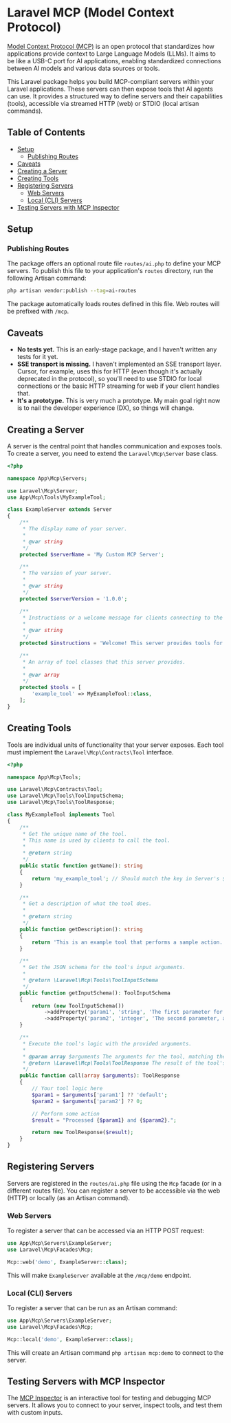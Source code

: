 # Laravel MCP (Model Context Protocol)

[Model Context Protocol (MCP)](https://modelcontextprotocol.io/) is an open protocol that standardizes how applications provide context to Large Language Models (LLMs). It aims to be like a USB-C port for AI applications, enabling standardized connections between AI models and various data sources or tools.

This Laravel package helps you build MCP-compliant servers within your Laravel applications. These servers can then expose tools that AI agents can use. It provides a structured way to define servers and their capabilities (tools), accessible via streamed HTTP (web) or STDIO (local artisan commands).

## Table of Contents

- [Setup](#setup)
  - [Publishing Routes](#publishing-routes)
- [Caveats](#caveats)
- [Creating a Server](#creating-a-server)
- [Creating Tools](#creating-tools)
- [Registering Servers](#registering-servers)
  - [Web Servers](#web-servers)
  - [Local (CLI) Servers](#local-cli-servers)
- [Testing Servers with MCP Inspector](#testing-servers-with-mcp-inspector)

## Setup

### Publishing Routes

The package offers an optional route file `routes/ai.php` to define your MCP servers. To publish this file to your application\'s `routes` directory, run the following Artisan command:

```bash
php artisan vendor:publish --tag=ai-routes
```

The package automatically loads routes defined in this file. Web routes will be prefixed with `/mcp`.

## Caveats

- **No tests yet.** This is an early-stage package, and I haven't written any tests for it yet.
- **SSE transport is missing.** I haven't implemented an SSE transport layer. Cursor, for example, uses this for HTTP (even though it's actually deprecated in the protocol), so you'll need to use STDIO for local connections or the basic HTTP streaming for web if your client handles that.
- **It's a prototype.** This is very much a prototype. My main goal right now is to nail the developer experience (DX), so things will change.

## Creating a Server

A server is the central point that handles communication and exposes tools. To create a server, you need to extend the `Laravel\Mcp\Server` base class.

```php
<?php

namespace App\Mcp\Servers;

use Laravel\Mcp\Server;
use App\Mcp\Tools\MyExampleTool;

class ExampleServer extends Server
{
    /**
     * The display name of your server.
     *
     * @var string
     */
    protected $serverName = 'My Custom MCP Server';

    /**
     * The version of your server.
     *
     * @var string
     */
    protected $serverVersion = '1.0.0';

    /**
     * Instructions or a welcome message for clients connecting to the server.
     *
     * @var string
     */
    protected $instructions = 'Welcome! This server provides tools for X, Y, and Z.';

    /**
     * An array of tool classes that this server provides.
     *
     * @var array
     */
    protected $tools = [
        'example_tool' => MyExampleTool::class,
    ];
}

```

## Creating Tools

Tools are individual units of functionality that your server exposes. Each tool must implement the `Laravel\Mcp\Contracts\Tool` interface.

```php
<?php

namespace App\Mcp\Tools;

use Laravel\Mcp\Contracts\Tool;
use Laravel\Mcp\Tools\ToolInputSchema;
use Laravel\Mcp\Tools\ToolResponse;

class MyExampleTool implements Tool
{
    /**
     * Get the unique name of the tool.
     * This name is used by clients to call the tool.
     *
     * @return string
     */
    public static function getName(): string
    {
        return 'my_example_tool'; // Should match the key in Server's $tools array
    }

    /**
     * Get a description of what the tool does.
     *
     * @return string
     */
    public function getDescription(): string
    {
        return 'This is an example tool that performs a sample action.';
    }

    /**
     * Get the JSON schema for the tool's input arguments.
     *
     * @return \Laravel\Mcp\Tools\ToolInputSchema
     */
    public function getInputSchema(): ToolInputSchema
    {
        return (new ToolInputSchema())
            ->addProperty('param1', 'string', 'The first parameter for this tool.', true)
            ->addProperty('param2', 'integer', 'The second parameter, an integer.');
    }

    /**
     * Execute the tool's logic with the provided arguments.
     *
     * @param array $arguments The arguments for the tool, matching the input schema.
     * @return \Laravel\Mcp\Tools\ToolResponse The result of the tool's execution.
     */
    public function call(array $arguments): ToolResponse
    {
        // Your tool logic here
        $param1 = $arguments['param1'] ?? 'default';
        $param2 = $arguments['param2'] ?? 0;

        // Perform some action
        $result = "Processed {$param1} and {$param2}.";

        return new ToolResponse($result);
    }
}

```

## Registering Servers

Servers are registered in the `routes/ai.php` file using the `Mcp` facade (or in a different routes file). You can register a server to be accessible via the web (HTTP) or locally (as an Artisan command).

### Web Servers

To register a server that can be accessed via an HTTP POST request:

```php
use App\Mcp\Servers\ExampleServer;
use Laravel\Mcp\Facades\Mcp;

Mcp::web('demo', ExampleServer::class);
```
This will make `ExampleServer` available at the `/mcp/demo` endpoint.

### Local (CLI) Servers

To register a server that can be run as an Artisan command:

```php
use App\Mcp\Servers\ExampleServer;
use Laravel\Mcp\Facades\Mcp;

Mcp::local('demo', ExampleServer::class);
```
This will create an Artisan command `php artisan mcp:demo` to connect to the server.

## Testing Servers with MCP Inspector

The [MCP Inspector](https://modelcontextprotocol.io/docs/tools/inspector) is an interactive tool for testing and debugging MCP servers. It allows you to connect to your server, inspect tools, and test them with custom inputs.
